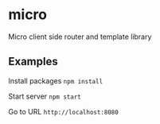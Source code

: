 # micro
Micro client side router and template library

## Examples
Install packages
``` npm install ```

Start server
``` npm start ```

Go to URL
``` http://localhost:8080 ```